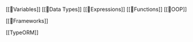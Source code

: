 [[📜Variables]]
[[📜Data Types]]
[[📜Expressions]]
[[📜Functions]]
[[📜OOP]]

[[📜Frameworks]]

[[TypeORM]]